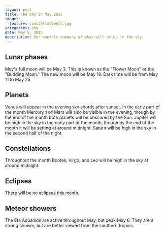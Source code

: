 ```yaml
---
layout: post
title: The sky in May 2015
image:
  feature: constellations2.jpg
categories: sky
date: May 8, 2015
description: Our monthly summary of what will be up in the sky.
---
```


## Lunar phases

May's full moon will be May 3.  This is known as the "Flower Moon" or the
"Budding Moon."  The new moon will be May 18.  Dark time will be from May 11
to May 25.  

## Planets

Venus will appear in the evening sky shortly after sunset.  In the early
part of the month Mercury and Mars will also be visible in the evening,
though by the end of the month both planets will be obscured by the Sun.
Jupiter will be high in the sky in the early part of the month, though by
the end of the month it will be setting at around midnight.  Saturn will be
high in the sky in the second half of the night.

## Constellations

Throughout the month Boötes, Virgo, and Leo will be high in the sky at
around midnight. 

## Eclipses

There will be no eclipses this month.

## Meteor showers

The Eta Aquariids are active throughout May, but peak May 6.  They are a
strong shower, but are better viewed from the southern tropics.
